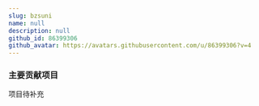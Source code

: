 ```yaml
---
slug: bzsuni
name: null
description: null
github_id: 86399306
github_avatar: https://avatars.githubusercontent.com/u/86399306?v=4
---
```


### 主要贡献项目

项目待补充
